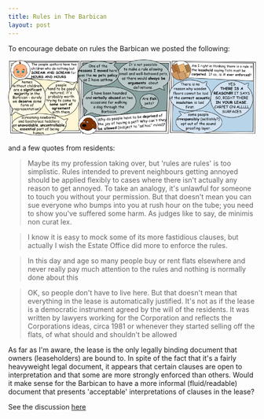 ```yaml
---
title: Rules in The Barbican
layout: post
---
```

To encourage debate on rules the Barbican we posted the following:

![governance in the barbican](/assets/img/comic/rules_small.png)

and a few quotes from residents: 

>Maybe its my profession taking over, but 'rules are rules' is too simplistic. Rules intended to prevent neighbours getting annoyed should be applied flexibly to cases where there isn't actually any reason to get annoyed. To take an analogy, it's unlawful for someone to touch you without your permission. But that doesn't mean you can sue everyone who bumps into you at rush hour on the tube; you need to show you've suffered some harm. As judges like to say, de minimis non curat lex.

>I know it is easy to mock some of its more fastidious clauses, but actually I wish the Estate Office did more to enforce the rules.

>In this day and age so many people buy or rent flats elsewhere and never really pay much attention to the rules and nothing is normally done about this

>OK, so people don't have to live here. But that doesn't mean that everything in the lease is automatically justified. It's not as if the lease is a democratic instrument agreed by the will of the residents. It was written by lawyers working for the Corporation and reflects the Corporations ideas, circa 1981 or whenever they started selling off the flats, of what should and shouldn't be allowed


As far as I'm aware, the lease is the only legally binding document that owners (leaseholders) are bound to. In spite of the fact that it's a fairly heavyweight legal document, it appears that certain clauses are open to interpretation and that some are more strongly enforced than others. Would it make sense for the Barbican to have a more informal (fluid/readable) document that presents 'acceptable' interpretations of clauses in the lease?

See the discussion [here](http://www.barbicantalk.com/forum/viewtopic.php?f=2&t=12404)
